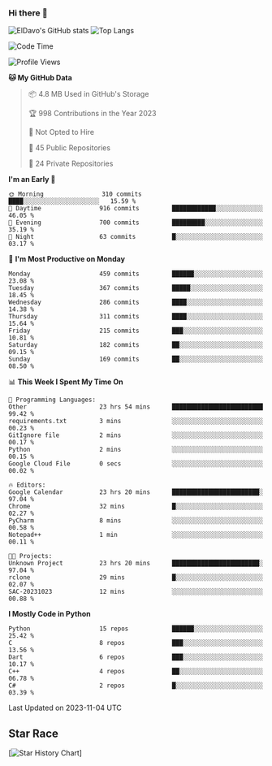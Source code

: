 ### Hi there 👋
![ElDavo's GitHub stats](https://github-readme-stats.vercel.app/api?username=ElDavoo&show_icons=true&theme=chartreuse-dark)
![Top Langs](https://github-readme-stats.vercel.app/api/top-langs/?username=ElDavoo&theme=chartreuse-dark&layout=compact)

<!--START_SECTION:waka-->
![Code Time](http://img.shields.io/badge/Code%20Time-529%20hrs%2047%20mins-blue)

![Profile Views](http://img.shields.io/badge/Profile%20Views-0-blue)

**🐱 My GitHub Data** 

> 📦 4.8 MB Used in GitHub's Storage 
 > 
> 🏆 998 Contributions in the Year 2023
 > 
> 🚫 Not Opted to Hire
 > 
> 📜 45 Public Repositories 
 > 
> 🔑 24 Private Repositories 
 > 
**I'm an Early 🐤** 

```text
🌞 Morning                310 commits         ████░░░░░░░░░░░░░░░░░░░░░   15.59 % 
🌆 Daytime                916 commits         ████████████░░░░░░░░░░░░░   46.05 % 
🌃 Evening                700 commits         █████████░░░░░░░░░░░░░░░░   35.19 % 
🌙 Night                  63 commits          █░░░░░░░░░░░░░░░░░░░░░░░░   03.17 % 
```
📅 **I'm Most Productive on Monday** 

```text
Monday                   459 commits         ██████░░░░░░░░░░░░░░░░░░░   23.08 % 
Tuesday                  367 commits         █████░░░░░░░░░░░░░░░░░░░░   18.45 % 
Wednesday                286 commits         ████░░░░░░░░░░░░░░░░░░░░░   14.38 % 
Thursday                 311 commits         ████░░░░░░░░░░░░░░░░░░░░░   15.64 % 
Friday                   215 commits         ███░░░░░░░░░░░░░░░░░░░░░░   10.81 % 
Saturday                 182 commits         ██░░░░░░░░░░░░░░░░░░░░░░░   09.15 % 
Sunday                   169 commits         ██░░░░░░░░░░░░░░░░░░░░░░░   08.50 % 
```


📊 **This Week I Spent My Time On** 

```text
💬 Programming Languages: 
Other                    23 hrs 54 mins      █████████████████████████   99.42 % 
requirements.txt         3 mins              ░░░░░░░░░░░░░░░░░░░░░░░░░   00.23 % 
GitIgnore file           2 mins              ░░░░░░░░░░░░░░░░░░░░░░░░░   00.17 % 
Python                   2 mins              ░░░░░░░░░░░░░░░░░░░░░░░░░   00.15 % 
Google Cloud File        0 secs              ░░░░░░░░░░░░░░░░░░░░░░░░░   00.02 % 

🔥 Editors: 
Google Calendar          23 hrs 20 mins      ████████████████████████░   97.04 % 
Chrome                   32 mins             █░░░░░░░░░░░░░░░░░░░░░░░░   02.27 % 
PyCharm                  8 mins              ░░░░░░░░░░░░░░░░░░░░░░░░░   00.58 % 
Notepad++                1 min               ░░░░░░░░░░░░░░░░░░░░░░░░░   00.11 % 

🐱‍💻 Projects: 
Unknown Project          23 hrs 20 mins      ████████████████████████░   97.04 % 
rclone                   29 mins             █░░░░░░░░░░░░░░░░░░░░░░░░   02.07 % 
SAC-20231023             12 mins             ░░░░░░░░░░░░░░░░░░░░░░░░░   00.88 % 
```

**I Mostly Code in Python** 

```text
Python                   15 repos            ██████░░░░░░░░░░░░░░░░░░░   25.42 % 
C                        8 repos             ███░░░░░░░░░░░░░░░░░░░░░░   13.56 % 
Dart                     6 repos             ███░░░░░░░░░░░░░░░░░░░░░░   10.17 % 
C++                      4 repos             ██░░░░░░░░░░░░░░░░░░░░░░░   06.78 % 
C#                       2 repos             █░░░░░░░░░░░░░░░░░░░░░░░░   03.39 % 
```




 Last Updated on 2023-11-04 UTC
<!--END_SECTION:waka-->

## Star Race

[![Star History Chart](https://api.star-history.com/svg?repos=ElDavoo/WhatsApp-Crypt14-Crypt15-Decrypter,ElDavoo/TuringOS,EliteAndroidApps/WhatsApp-Crypt12-Decrypter,KnugiHK/Whatsapp-Chat-Exporter&type=Date)]
